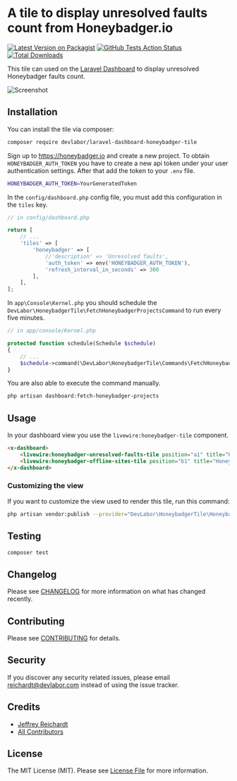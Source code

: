 # A tile to display unresolved faults count from Honeybadger.io

[![Latest Version on Packagist](https://img.shields.io/packagist/v/devlabor/laravel-dashboard-honeybadger-tile.svg?style=flat-square)](https://packagist.org/packages/devlabor/laravel-dashboard-honeybadger-tile)
[![GitHub Tests Action Status](https://img.shields.io/github/workflow/status/devlabor/laravel-dashboard-honeybadger-tile/run-tests?label=tests)](https://github.com/devlabor/laravel-dashboard-honeybadger-tile/actions?query=workflow%3Arun-tests+branch%3Amaster)
[![Total Downloads](https://img.shields.io/packagist/dt/devlabor/laravel-dashboard-honeybadger-tile.svg?style=flat-square)](https://packagist.org/packages/devlabor/laravel-dashboard-honeybadger-tile)

This tile can used on the [Laravel Dashboard](https://docs.spatie.be/laravel-dashboard) to display unresolved Honeybadger faults count.

![Screenshot](https://devlabor.com/github/screenshot-laravel-dashboard-honeybadger-tile.jpg)

## Installation

You can install the tile via composer:

```bash
composer require devlabor/laravel-dashboard-honeybadger-tile
```

Sign up to https://honeybadger.io and create a new project. To obtain `HONEYBADGER_AUTH_TOKEN` you have to create a new api token under your user authentication settings. After that add the token to your `.env` file.

```bash
HONEYBADGER_AUTH_TOKEN=YourGeneratedToken
```

In the `config/dashboard.php` config file, you must add this configuration in the `tiles` key.

```php
// in config/dashboard.php

return [
    // ...
    'tiles' => [
        'honeybadger' => [
            //'description' => 'Unresolved faults',
            'auth_token' => env('HONEYBADGER_AUTH_TOKEN'),
            'refresh_interval_in_seconds' => 300
        ],
    ],
];
```

In `app\Console\Kernel.php` you should schedule the `DevLabor\HoneybadgerTile\FetchHoneybadgerProjectsCommand` to run every five minutes. 

```php
// in app/console/Kernel.php

protected function schedule(Schedule $schedule)
{
    // ...
    $schedule->command(\DevLabor\HoneybadgerTile\Commands\FetchHoneybadgerProjectsCommand::class)->everyFiveMinutes();
}
```

You are also able to execute the command manually.

```bash
php artisan dashboard:fetch-honeybadger-projects
```


## Usage

In your dashboard view you use the `livewire:honeybadger-tile` component.

```html
<x-dashboard>
    <livewire:honeybadger-unresolved-faults-tile position="a1" title="Honeybadger" description="Unresolved Faults" />
    <livewire:honeybadger-offline-sites-tile position="b1" title="Honeybadger" description="Offline Sites" />
</x-dashboard>
```

### Customizing the view

If you want to customize the view used to render this tile, run this command:

```bash
php artisan vendor:publish --provider="DevLabor\HoneybadgerTile\HoneybadgerTileServiceProvider" --tag="dashboard-honeybadger-tile-views"
```

## Testing

``` bash
composer test
```

## Changelog

Please see [CHANGELOG](CHANGELOG.md) for more information on what has changed recently.

## Contributing

Please see [CONTRIBUTING](CONTRIBUTING.md) for details.

## Security

If you discover any security related issues, please email reichardt@devlabor.com instead of using the issue tracker.

## Credits

- [Jeffrey Reichardt](https://github.com/kiv4h)
- [All Contributors](../../contributors)

## License

The MIT License (MIT). Please see [License File](LICENSE.md) for more information.
